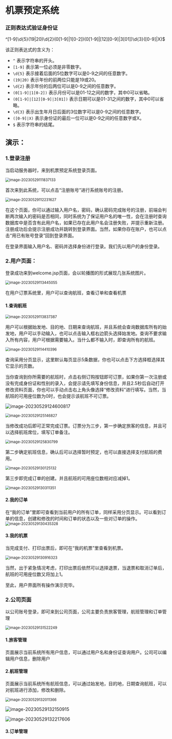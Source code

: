 # 机票预定系统

### 正则表达式验证身份证

^[1-9]\d{5}(19|20)\d{2}(0[1-9]|1[0-2])(0[1-9]|[12][0-9]|3[01])\d{3}([0-9]|X)$



该正则表达式的含义为：

- `^` 表示字符串的开头。
- `[1-9]` 表示第一位必须是非零数字。
- `\d{5}` 表示接着后面的5位数字可以是0-9之间的任意数字。
- `(19|20)` 表示年份的前两位只能是19或20。
- `\d{2}` 表示年份的后两位可以是0-9之间的任意数字。
- `(0[1-9]|1[0-2])` 表示月份可以是01-12之间的数字，其中0可以省略。
- `(0[1-9]|[12][0-9]|3[01])` 表示日期可以是01-31之间的数字，其中0可以省略。
- `\d{3}` 表示出生年月日后面的3位数字可以是0-9之间的任意数字。
- `([0-9]|X)` 表示身份证的最后一位可以是0-9之间的任意数字或X。
- `$` 表示字符串的结尾。

## 演示：

### 1.登录注册

当启动服务器时，来到机票预定系统登录页面。

<img src="./README-image/image-20230529111837133.png" alt="image-20230529111837133" style="zoom:80%;" />

首次来到此系统，可以点击“注册账号”进行系统账号的注册。

<img src="README-image/image-20230529112231627.png" alt="image-20230529112231627" style="zoom:80%;" />

在这个页面，你可以通过输入用户名，密码，确认密码完成账号的注册，前端会判断两次输入的密码是否相同，同时系统为了保证用户名的唯一性，会在注册时查询数据库中是否含有此用户名，如果已存在此用户名会注册失败，并提示重新注册。注册成功后会提示注册成功并跳转到登录界面。当然，如果你存在账户，也可以点击“用已有账号登录”回到登录界面。

在登录界面输入用户名、密码并选择身份进行登录。我们先以用户的身份登录。

### 2.用户页面：

登录成功来到welcome.jsp页面，会以轮播图的形式展现几张系统图片。

<img src="README-image/image-20230529113445055.png" alt="image-20230529113445055" style="zoom:80%;" />

在用户订票系统里，用户可以查询航班，查看订单和查看机票

#### 1.查询航班

<img src="README-image/image-20230529113837387.png" alt="image-20230529113837387" style="zoom:80%;" />

用户可以根据始发地、目的地、日期来查询航班，并且系统会查询数据库所有的始发地，用户可以手动输入，也可以点击输入框右边箭头选择始发地。查询不要求输入所有内容，用户可根据需要输入。当什么都不输入时，即查询所有的航班。

<img src="README-image/image-20230529114410396.png" alt="image-20230529114410396" style="zoom:80%;" />

查询采用分页显示，这里默认每页显示5条数据，你也可以点击下方选择框选择其它显示的页数。

当你查询到你所需要的航班时，点击右侧订购按钮即可订票，如果你第一次注册或没有完成身份证和性别的录入，会提示请先填写身份信息，并且2.5秒后自动打开修改资料页面，你也可以手动点击右上角头像选择“修改资料”进行填写。当然，当航班的可用座位数为0时，也会提示该航班不可订票。

![image-20230529124600817](README-image/image-20230529124600817.png)

<img src="README-image/image-20230529125146827.png" alt="image-20230529125146827" style="zoom:80%;" />

当修改成功后即可正常完成订票。订票分为三步，第一步确定旅客的信息，并且可以选择航班席位，填写订单备注。

<img src="README-image/image-20230529125830799.png" alt="image-20230529125830799" style="zoom:80%;" />

第二步确定航班信息，确认后可以选择暂时预定，也可以直接选择支付航班的费用。

<img src="README-image/image-20230529130125132.png" alt="image-20230529130125132" style="zoom:80%;" />

第三步即完成订单的创建。并且航班的可用座位数相对应减掉1。

<img src="README-image/image-20230529130311351.png" alt="image-20230529130311351" style="zoom:80%;" />

#### 2.我的订单

在“我的订单”里即可查看到当前用户的所有订单，同样采用分页显示。可以看到订单的信息，创建和修改的时间和订单的状态以及一些对订单的操作。<img src="README-image/image-20230529130435328.png" alt="image-20230529130435328" style="zoom:80%;" />

#### 3.我的机票

当完成支付、打印出票后，即可在“我的机票”里查看到机票。

<img src="README-image/image-20230529130916323.png" alt="image-20230529130916323" style="zoom:80%;" />

当然，出于紧急情况考虑，打印出票后依然可以选择退票，当退票和取消订单后，航班的可用座位数又将加上1。

至此，用户界面所有操作演示完毕。

### 2.公司页面

以公司账号登录，即可来到公司页面，公司主要负责旅客管理，航班管理和订单管理

<img src="README-image/image-20230529131522249.png" alt="image-20230529131522249" style="zoom:80%;" />

#### 1.旅客管理

页面展示当前系统所有用户信息，可以通过用户名和身份证查询用户。公司可以编辑用户信息，删除用户

#### 2.航班管理

页面展示当前系统所有航班信息，可以通过始发地，目的地，日期查询航班，可以对航班进行添加，修改和删除。

<img src="README-image/image-20230529132011366.png" alt="image-20230529132011366" style="zoom:80%;" />

![image-20230529132150915](README-image/image-20230529132150915.png)

![image-20230529132217606](README-image/image-20230529132217606.png)

#### 3.订单管理